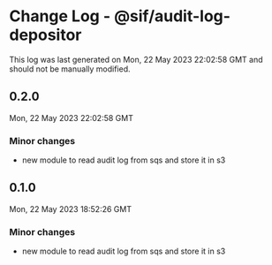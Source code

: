 # Change Log - @sif/audit-log-depositor

This log was last generated on Mon, 22 May 2023 22:02:58 GMT and should not be manually modified.

## 0.2.0
Mon, 22 May 2023 22:02:58 GMT

### Minor changes

- new module to read audit log from sqs and store it in s3

## 0.1.0
Mon, 22 May 2023 18:52:26 GMT

### Minor changes

- new module to read audit log from sqs and store it in s3

